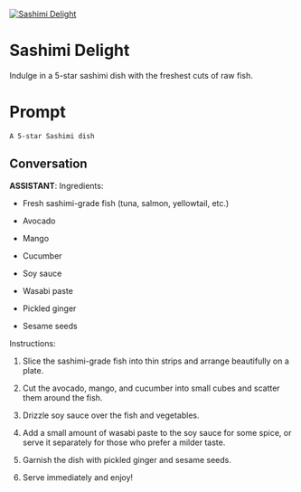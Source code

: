 
[![Sashimi Delight](https://flow-prompt-covers.s3.us-west-1.amazonaws.com/icon/illustrative/illus_1.png)]()
# Sashimi Delight 
Indulge in a 5-star sashimi dish with the freshest cuts of raw fish.

# Prompt

```
A 5-star Sashimi dish
```

## Conversation

**ASSISTANT**: Ingredients:

- Fresh sashimi-grade fish (tuna, salmon, yellowtail, etc.)

- Avocado

- Mango

- Cucumber

- Soy sauce

- Wasabi paste

- Pickled ginger

- Sesame seeds



Instructions:

1. Slice the sashimi-grade fish into thin strips and arrange beautifully on a plate.

2. Cut the avocado, mango, and cucumber into small cubes and scatter them around the fish.

3. Drizzle soy sauce over the fish and vegetables.

4. Add a small amount of wasabi paste to the soy sauce for some spice, or serve it separately for those who prefer a milder taste.

5. Garnish the dish with pickled ginger and sesame seeds.

6. Serve immediately and enjoy!


